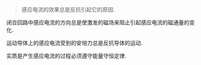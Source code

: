 > 感应电流的效果总是反抗引起它的原因. 

闭合回路中感应电流的方向总是使激发的磁场来阻止引起感应电流的磁通量的变化. 

运动导体上的感应电流受到的安培力总是反抗导体的运动. 

实质是产生感应电流的过程必须遵守能量守恒定律. 
